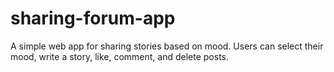 # sharing-forum-app
A simple web app for sharing stories based on mood. Users can select their mood, write a story, like, comment, and delete posts.
